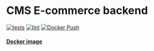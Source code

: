 # CMS E-commerce backend

[![tests](https://github.com/E-commerceTechnocite/e-commerce-backend/actions/workflows/tests.yml/badge.svg)](https://github.com/E-commerceTechnocite/e-commerce-backend/actions/workflows/tests.yml)
[![lint](https://github.com/E-commerceTechnocite/e-commerce-backend/actions/workflows/lint.yml/badge.svg)](https://github.com/E-commerceTechnocite/e-commerce-backend/actions/workflows/lint.yml)
[![Docker Push](https://github.com/E-commerceTechnocite/e-commerce-backend/actions/workflows/docker-image.yml/badge.svg)](https://hub.docker.com/r/thalion198/e-commerce-backend)

#### [Docker image](https://hub.docker.com/r/thalion198/e-commerce-backend)
